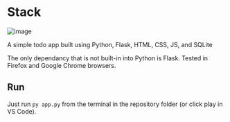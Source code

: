 # Stack

 ![image](https://user-images.githubusercontent.com/65742767/235811696-52fcc88e-cfe1-4e64-96ac-3f711ba4c283.png)
 
  A simple todo app built using Python, Flask, HTML, CSS, JS, and SQLite
  
  The only dependancy that is not built-in into Python is Flask. Tested in Firefox and Google Chrome browsers.
  
  ## Run
  
  Just run `py app.py` from the terminal in the repository folder (or click play in VS Code).
